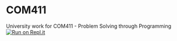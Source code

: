 # COM411
University work for COM411 - Problem Solving through Programming 
[![Run on Repl.it](https://repl.it/badge/github/Joao-Potes/COM411)](https://repl.it/github/Joao-Potes/COM411)
